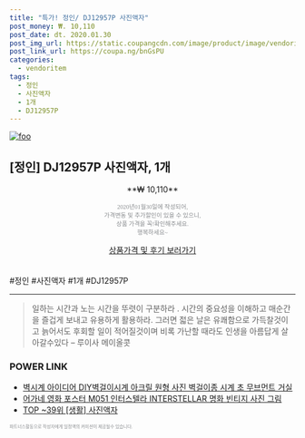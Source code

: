 ```yaml
--- 
title: "특가! 정인/ DJ12957P 사진액자" 
post_money: ₩. 10,110 
post_date: dt. 2020.01.30 
post_img_url: https://static.coupangcdn.com/image/product/image/vendoritem/2016/01/04/3008857547/7f491615-2ffa-47d2-951a-b7bfb040b9e2.jpg 
post_link_url: https://coupa.ng/bnGsPU 
categories: 
  - vendoritem 
tags: 
  - 정인 
  - 사진액자 
  - 1개 
  - DJ12957P 
--- 
```

[![foo](https://static.coupangcdn.com/image/product/image/vendoritem/2016/01/04/3008857547/7f491615-2ffa-47d2-951a-b7bfb040b9e2.jpg)](https://coupa.ng/bnGsPU) 

## [정인] DJ12957P 사진액자, 1개 
<p style="text-align: center;">**₩ 10,110**</p> 
<p style="text-align: center;"><span style="color: #898c8f; font-family: Georgia,Times,serif; font-size: 0.75em;">2020년01월30일에 작성되어, <br>가격변동 및 추가할인이 있을 수 있으니,<br> 상품 가격을 꼭!확인해주세요.<br>행복하세요~</span> 
</p>	 
<div markdown="0" style="text-align: center;"><a href="https://coupa.ng/bnGsPU" class="btn btn--success">상품가격 및 후기 보러가기</a></div> 
<br><br> 
  #정인 #사진액자 #1개 #DJ12957P 
<hr> 

> 일하는 시간과 노는 시간을 뚜렷이 구분하라 . 시간의 중요성을 이해하고 매순간을 즐겁게 보내고 유용하게 활용하라. 그러면 젋은 날은 유쾌함으로 가득찰것이고 늙어서도 후회할 일이 적어질것이며 비록 가난할 때라도 인생을 아름답게 살아갈수있다  – 루이사 메이올콧 


### POWER LINK

* <a href="https://blog.naver.com/fasyy4321/221790743131" target="_blank">벽시계 아이디어 DIY벽걸이시계 아크릴 원형 사진 벽걸이종 시계 초 무브먼트 거실</a>
* <a href="https://blog.naver.com/santokki14/221785402592" target="_blank">어가네 영화 포스터 M051 인터스텔라 INTERSTELLAR 명화 빈티지 사진 그림</a>
* <a href="https://blog.naver.com/an0733/221789579203" target="_blank"> TOP ~39위 [생활] 사진액자</a>

<span style="color: #898c8f; font-family: Georgia,Times,serif; font-size: 0.55em;">파트너스활동으로 작성자에게 일정액의 커미션이 제공될수 있습니다.</span> 
